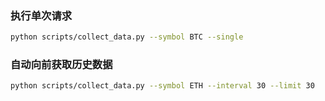 ### 执行单次请求

```bash
python scripts/collect_data.py --symbol BTC --single
```

### 自动向前获取历史数据

```bash
python scripts/collect_data.py --symbol ETH --interval 30 --limit 30
```

